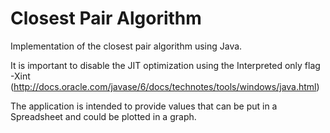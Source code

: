 # Closest Pair Algorithm

Implementation of the closest pair algorithm using Java.

It is important to disable the JIT optimization using the Interpreted only flag -Xint
(http://docs.oracle.com/javase/6/docs/technotes/tools/windows/java.html)

The application is intended to provide values that can be put in a Spreadsheet and could be plotted in a graph.
